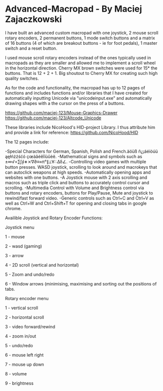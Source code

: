 # Advanced-Macropad - By Maciej Zajaczkowski

I have built an advanced custom macropad with one joystick, 2 mouse scroll rotary encoders, 2 permanent buttons, 1 mode switch buttons and a matrix of 16 buttons (4 of which
are breakout buttons - ie for foot pedals), 1 master switch and a reset button. 

I used mouse scroll rotary encoders instead of the ones typically used in macropads as they are smaller and allowed me to implement a scroll wheel in the horizontal direction.
Cherry MX brown switches were used for 15* the buttons. That is 12 + 2 + 1. Big shoutout to Cherry MX for creating such high quality switches.

As for the code and functionality, the macropad has up to 12 pages of functions and includes functions and/or libraries that I have created for automatically inputting Unicode via "unicodeinput.exe" and automatically drawing shapes with a the cursor on the press of a buttons. 

https://github.com/maciej-123/Mouse-Graphics-Drawer
https://github.com/maciej-123/Altcode_Unicode

These libraries include NicoHood's HID-project Library. I thus attribute him and provide a link for reference:
https://github.com/NicoHood/HID


The 12 pages include:

-Special Characters for German, Spanish, Polish and French.äöüß ñ¿¡áéíóúü ąęłńżźśćó çœàâéêîïùûèë.
-Mathematical signs and symbols such as ±∞√∝∑∫∮∗⨯∇∂≡≈π°∥⟂∀∴Δδ∠.
-Controlling video games with multiple button presses. WASD joystick, scrolling to look around and macrokeys that can autoclick weapons at high speeds.
-Automatically opening apps and websites with one buttons.
-A Joystick mouse with 2 axis scrolling and macros such as triple click and buttons to accurately control cursor and scrolling.
-Multimedia Control with Volume and Brightness control via buttons and rotary encoders, buttons for Play/Pause, Mute and joystick to rewind/fast forward video.
-Generic controls such as Ctrl+C and Ctrl+V as well as Ctrl+W and Ctrl+Shift+T for opening and closing tabs in google chrome.


Availible Joystick and Rotary Encoder Functions:

   Joystick menu
  
   1 - mouse
   
   2 - wasd (gaming)
   
   3 - arrow
   
   4 - 2D scroll (vertical and horizontal)
   
   5 - Zoom and undo/redo
   
   6 - Window arrows (minimising, maximising and sorting out the positions of tabs.
   

   Rotary encoder menu
   
   1 - vertical scroll
   
   2 - horizontal scroll
   
   3 - video forward/rewind
   
   4 - zoom in/out
   
   5 - undo/redo
   
   6 - mouse left right
  
   7 - mouse up down 
   
   8 - volume
   
   9 - brightness
